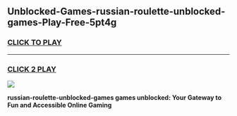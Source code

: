 
## Unblocked-Games-russian-roulette-unblocked-games-Play-Free-5pt4g
<h3>
<a href="https://premium76.site?title=russian-roulette-unblocked-games&ref=09A">CLICK TO PLAY</a></h3>
<hr>

<h3>
<a href="https://premium76.site?title=russian-roulette-unblocked-games&ref=09A">CLICK 2 PLAY</a>
  
</h3>

<a href="https://premium76.site?title=russian-roulette-unblocked-games&ref=09A"><img src="https://clearcache.store/games.png"></a>


**russian-roulette-unblocked-games games unblocked: Your Gateway to Fun and Accessible Online Gaming**
